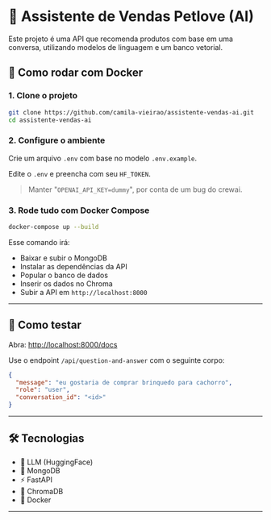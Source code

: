 # 🐶 Assistente de Vendas Petlove (AI)

Este projeto é uma API que recomenda produtos com base em uma conversa, utilizando modelos de linguagem e um banco vetorial.

## 🚀 Como rodar com Docker

### 1. Clone o projeto

```bash
git clone https://github.com/camila-vieirao/assistente-vendas-ai.git
cd assistente-vendas-ai
````

### 2. Configure o ambiente

Crie um arquivo `.env` com base no modelo `.env.example`.

Edite o `.env` e preencha com seu `HF_TOKEN`.
> Manter "`OPENAI_API_KEY=dummy`", por conta de um bug do crewai.

### 3. Rode tudo com Docker Compose

```bash
docker-compose up --build
```

Esse comando irá:

* Baixar e subir o MongoDB
* Instalar as dependências da API
* Popular o banco de dados
* Inserir os dados no Chroma
* Subir a API em `http://localhost:8000`

---

## 🧪 Como testar

Abra: [http://localhost:8000/docs](http://localhost:8000/docs)

Use o endpoint `/api/question-and-answer` com o seguinte corpo:

```json
{
  "message": "eu gostaria de comprar brinquedo para cachorro",
  "role": "user",
  "conversation_id": "<id>"
}
```

---

## 🛠 Tecnologias

* 🧠 LLM (HuggingFace)
* 🧬 MongoDB
* ⚡ FastAPI
* 🧭 ChromaDB
* 🐳 Docker

---